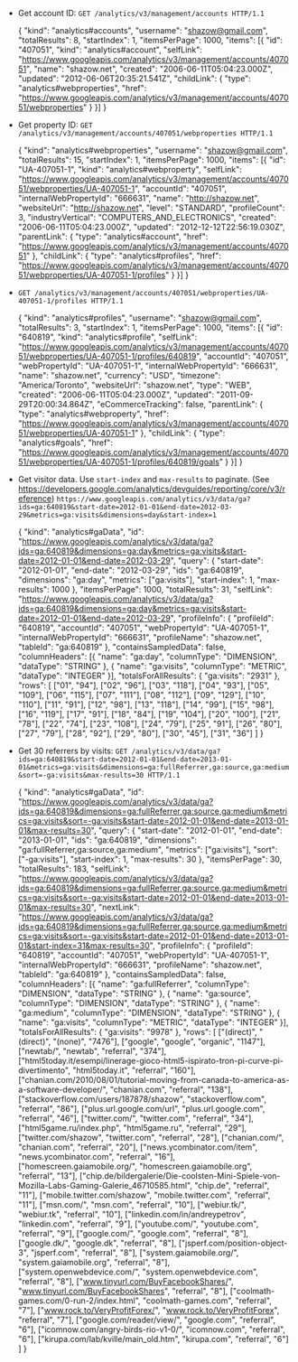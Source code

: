 

* Get account ID:
  `GET /analytics/v3/management/accounts HTTP/1.1`

    {
        "kind": "analytics#accounts",
        "username": "shazow@gmail.com",
        "totalResults": 8,
        "startIndex": 1,
        "itemsPerPage": 1000,
        "items": [{
            "id": "407051",
            "kind": "analytics#account",
            "selfLink": "https://www.googleapis.com/analytics/v3/management/accounts/407051",
            "name": "shazow.net",
            "created": "2006-06-11T05:04:23.000Z",
            "updated": "2012-06-06T20:35:21.541Z",
            "childLink": {
                "type": "analytics#webproperties",
                "href": "https://www.googleapis.com/analytics/v3/management/accounts/407051/webproperties"
            }
        }]
    }

* Get property ID:
  `GET /analytics/v3/management/accounts/407051/webproperties HTTP/1.1`

    {
        "kind": "analytics#webproperties",
        "username": "shazow@gmail.com",
        "totalResults": 15,
        "startIndex": 1,
        "itemsPerPage": 1000,
        "items": [{
            "id": "UA-407051-1",
            "kind": "analytics#webproperty",
            "selfLink": "https://www.googleapis.com/analytics/v3/management/accounts/407051/webproperties/UA-407051-1",
            "accountId": "407051",
            "internalWebPropertyId": "666631",
            "name": "http://shazow.net",
            "websiteUrl": "http://shazow.net",
            "level": "STANDARD",
            "profileCount": 3,
            "industryVertical": "COMPUTERS_AND_ELECTRONICS",
            "created": "2006-06-11T05:04:23.000Z",
            "updated": "2012-12-12T22:56:19.030Z",
            "parentLink": {
                "type": "analytics#account",
                "href": "https://www.googleapis.com/analytics/v3/management/accounts/407051"
            },
            "childLink": {
                "type": "analytics#profiles",
                "href": "https://www.googleapis.com/analytics/v3/management/accounts/407051/webproperties/UA-407051-1/profiles"
            }
        }]
    }

* `GET /analytics/v3/management/accounts/407051/webproperties/UA-407051-1/profiles HTTP/1.1`

    {
        "kind": "analytics#profiles",
        "username": "shazow@gmail.com",
        "totalResults": 3,
        "startIndex": 1,
        "itemsPerPage": 1000,
        "items": [{
            "id": "640819",
            "kind": "analytics#profile",
            "selfLink": "https://www.googleapis.com/analytics/v3/management/accounts/407051/webproperties/UA-407051-1/profiles/640819",
            "accountId": "407051",
            "webPropertyId": "UA-407051-1",
            "internalWebPropertyId": "666631",
            "name": "shazow.net",
            "currency": "USD",
            "timezone": "America/Toronto",
            "websiteUrl": "shazow.net",
            "type": "WEB",
            "created": "2006-06-11T05:04:23.000Z",
            "updated": "2011-09-29T20:00:34.864Z",
            "eCommerceTracking": false,
            "parentLink": {
                "type": "analytics#webproperty",
                "href": "https://www.googleapis.com/analytics/v3/management/accounts/407051/webproperties/UA-407051-1"
            },
            "childLink": {
                "type": "analytics#goals",
                "href": "https://www.googleapis.com/analytics/v3/management/accounts/407051/webproperties/UA-407051-1/profiles/640819/goals"
            }
        }]
    }

* Get visitor data. Use `start-index` and `max-results` to paginate.
  (See https://developers.google.com/analytics/devguides/reporting/core/v3/reference)
  `https://www.googleapis.com/analytics/v3/data/ga?ids=ga:640819&start-date=2012-01-01&end-date=2012-03-29&metrics=ga:visits&dimensions=day&start-index=1`

    {
        "kind": "analytics#gaData",
        "id": "https://www.googleapis.com/analytics/v3/data/ga?ids=ga:640819&dimensions=ga:day&metrics=ga:visits&start-date=2012-01-01&end-date=2012-03-29",
        "query": {
            "start-date": "2012-01-01",
            "end-date": "2012-03-29",
            "ids": "ga:640819",
            "dimensions": "ga:day",
            "metrics": ["ga:visits"],
            "start-index": 1,
            "max-results": 1000
        },
        "itemsPerPage": 1000,
        "totalResults": 31,
        "selfLink": "https://www.googleapis.com/analytics/v3/data/ga?ids=ga:640819&dimensions=ga:day&metrics=ga:visits&start-date=2012-01-01&end-date=2012-03-29",
        "profileInfo": {
            "profileId": "640819",
            "accountId": "407051",
            "webPropertyId": "UA-407051-1",
            "internalWebPropertyId": "666631",
            "profileName": "shazow.net",
            "tableId": "ga:640819"
        },
        "containsSampledData": false,
        "columnHeaders": [{
            "name": "ga:day",
            "columnType": "DIMENSION",
            "dataType": "STRING"
        }, {
            "name": "ga:visits",
            "columnType": "METRIC",
            "dataType": "INTEGER"
        }],
        "totalsForAllResults": {
            "ga:visits": "2931"
        },
        "rows": [
            ["01", "94"],
            ["02", "96"],
            ["03", "118"],
            ["04", "93"],
            ["05", "109"],
            ["06", "115"],
            ["07", "111"],
            ["08", "112"],
            ["09", "129"],
            ["10", "110"],
            ["11", "91"],
            ["12", "98"],
            ["13", "118"],
            ["14", "99"],
            ["15", "98"],
            ["16", "119"],
            ["17", "91"],
            ["18", "84"],
            ["19", "104"],
            ["20", "100"],
            ["21", "78"],
            ["22", "74"],
            ["23", "108"],
            ["24", "79"],
            ["25", "91"],
            ["26", "80"],
            ["27", "79"],
            ["28", "92"],
            ["29", "80"],
            ["30", "45"],
            ["31", "36"]
        ]
    }

* Get 30 referrers by visits:
  `GET /analytics/v3/data/ga?ids=ga:640819&start-date=2012-01-01&end-date=2013-01-01&metrics=ga:visits&dimensions=ga:fullReferrer,ga:source,ga:medium&sort=-ga:visits&max-results=30 HTTP/1.1`


    {
        "kind": "analytics#gaData",
        "id": "https://www.googleapis.com/analytics/v3/data/ga?ids=ga:640819&dimensions=ga:fullReferrer,ga:source,ga:medium&metrics=ga:visits&sort=-ga:visits&start-date=2012-01-01&end-date=2013-01-01&max-results=30",
        "query": {
            "start-date": "2012-01-01",
            "end-date": "2013-01-01",
            "ids": "ga:640819",
            "dimensions": "ga:fullReferrer,ga:source,ga:medium",
            "metrics": ["ga:visits"],
            "sort": ["-ga:visits"],
            "start-index": 1,
            "max-results": 30
        },
        "itemsPerPage": 30,
        "totalResults": 183,
        "selfLink": "https://www.googleapis.com/analytics/v3/data/ga?ids=ga:640819&dimensions=ga:fullReferrer,ga:source,ga:medium&metrics=ga:visits&sort=-ga:visits&start-date=2012-01-01&end-date=2013-01-01&max-results=30",
        "nextLink": "https://www.googleapis.com/analytics/v3/data/ga?ids=ga:640819&dimensions=ga:fullReferrer,ga:source,ga:medium&metrics=ga:visits&sort=-ga:visits&start-date=2012-01-01&end-date=2013-01-01&start-index=31&max-results=30",
        "profileInfo": {
            "profileId": "640819",
            "accountId": "407051",
            "webPropertyId": "UA-407051-1",
            "internalWebPropertyId": "666631",
            "profileName": "shazow.net",
            "tableId": "ga:640819"
        },
        "containsSampledData": false,
        "columnHeaders": [{
            "name": "ga:fullReferrer",
            "columnType": "DIMENSION",
            "dataType": "STRING"
        }, {
            "name": "ga:source",
            "columnType": "DIMENSION",
            "dataType": "STRING"
        }, {
            "name": "ga:medium",
            "columnType": "DIMENSION",
            "dataType": "STRING"
        }, {
            "name": "ga:visits",
            "columnType": "METRIC",
            "dataType": "INTEGER"
        }],
        "totalsForAllResults": {
            "ga:visits": "9978"
        },
        "rows": [
            ["(direct)", "(direct)", "(none)", "7476"],
            ["google", "google", "organic", "1147"],
            ["newtab/", "newtab", "referral", "374"],
            ["html5today.it/esempi/linerage-gioco-html5-ispirato-tron-pi-curve-pi-divertimento", "html5today.it", "referral", "160"],
            ["chanian.com/2010/08/01/tutorial-moving-from-canada-to-america-as-a-software-developer/", "chanian.com", "referral", "138"],
            ["stackoverflow.com/users/187878/shazow", "stackoverflow.com", "referral", "86"],
            ["plus.url.google.com/url", "plus.url.google.com", "referral", "46"],
            ["twitter.com/", "twitter.com", "referral", "34"],
            ["html5game.ru/index.php", "html5game.ru", "referral", "29"],
            ["twitter.com/shazow", "twitter.com", "referral", "28"],
            ["chanian.com/", "chanian.com", "referral", "20"],
            ["news.ycombinator.com/item", "news.ycombinator.com", "referral", "16"],
            ["homescreen.gaiamobile.org/", "homescreen.gaiamobile.org", "referral", "13"],
            ["chip.de/bildergalerie/Die-coolsten-Mini-Spiele-von-Mozilla-Labs-Gaming-Galerie_46710585.html", "chip.de", "referral", "11"],
            ["mobile.twitter.com/shazow", "mobile.twitter.com", "referral", "11"],
            ["msn.com/", "msn.com", "referral", "10"],
            ["webiur.tk/", "webiur.tk", "referral", "10"],
            ["linkedin.com/in/andreypetrov", "linkedin.com", "referral", "9"],
            ["youtube.com/", "youtube.com", "referral", "9"],
            ["google.com/", "google.com", "referral", "8"],
            ["google.dk/", "google.dk", "referral", "8"],
            ["jsperf.com/position-object-3", "jsperf.com", "referral", "8"],
            ["system.gaiamobile.org/", "system.gaiamobile.org", "referral", "8"],
            ["system.openwebdevice.com/", "system.openwebdevice.com", "referral", "8"],
            ["www.tinyurl.com/BuyFacebookShares/", "www.tinyurl.com/BuyFacebookShares", "referral", "8"],
            ["coolmath-games.com/0-run-2/index.html", "coolmath-games.com", "referral", "7"],
            ["www.rock.to/VeryProfitForex/", "www.rock.to/VeryProfitForex", "referral", "7"],
            ["google.com/reader/view/", "google.com", "referral", "6"],
            ["icomnow.com/angry-birds-rio-v1-0/", "icomnow.com", "referral", "6"],
            ["kirupa.com/lab/kville/main_old.htm", "kirupa.com", "referral", "6"]
        ]
    }

